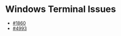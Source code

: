 # Windows Terminal Issues

* [#1860](https://github.com/microsoft/terminal/issues/1860)
* [#4993](https://github.com/microsoft/terminal/issues/4993)
